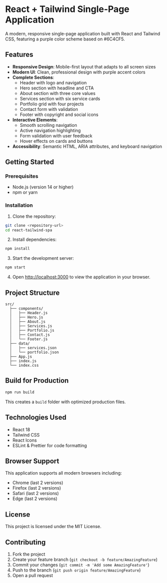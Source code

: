 # React + Tailwind Single-Page Application

A modern, responsive single-page application built with React and Tailwind CSS, featuring a purple color scheme based on #6C4CF5.

## Features

- **Responsive Design**: Mobile-first layout that adapts to all screen sizes
- **Modern UI**: Clean, professional design with purple accent colors
- **Complete Sections**:
  - Header with logo and navigation
  - Hero section with headline and CTA
  - About section with three core values
  - Services section with six service cards
  - Portfolio grid with four projects
  - Contact form with validation
  - Footer with copyright and social icons
- **Interactive Elements**:
  - Smooth scrolling navigation
  - Active navigation highlighting
  - Form validation with user feedback
  - Hover effects on cards and buttons
- **Accessibility**: Semantic HTML, ARIA attributes, and keyboard navigation

## Getting Started

### Prerequisites

- Node.js (version 14 or higher)
- npm or yarn

### Installation

1. Clone the repository:
```bash
git clone <repository-url>
cd react-tailwind-spa
```

2. Install dependencies:
```bash
npm install
```

3. Start the development server:
```bash
npm start
```

4. Open [http://localhost:3000](http://localhost:3000) to view the application in your browser.

## Project Structure

```
src/
  ├── components/
  │   ├── Header.js
  │   ├── Hero.js
  │   ├── About.js
  │   ├── Services.js
  │   ├── Portfolio.js
  │   ├── Contact.js
  │   └── Footer.js
  ├── data/
  │   ├── services.json
  │   └── portfolio.json
  ├── App.js
  ├── index.js
  └── index.css
```

## Build for Production

```bash
npm run build
```

This creates a `build` folder with optimized production files.

## Technologies Used

- React 18
- Tailwind CSS
- React Icons
- ESLint & Prettier for code formatting

## Browser Support

This application supports all modern browsers including:
- Chrome (last 2 versions)
- Firefox (last 2 versions)
- Safari (last 2 versions)
- Edge (last 2 versions)

## License

This project is licensed under the MIT License.

## Contributing

1. Fork the project
2. Create your feature branch (`git checkout -b feature/AmazingFeature`)
3. Commit your changes (`git commit -m 'Add some AmazingFeature'`)
4. Push to the branch (`git push origin feature/AmazingFeature`)
5. Open a pull request

